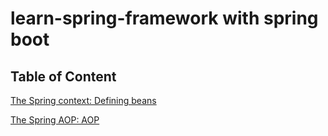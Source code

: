 # learn-spring-framework with spring boot



## Table of Content

[The Spring context: Defining beans](./spring-context-registerbean/readme.md)


[The Spring AOP: AOP](./spring-aop-simple/README.md)